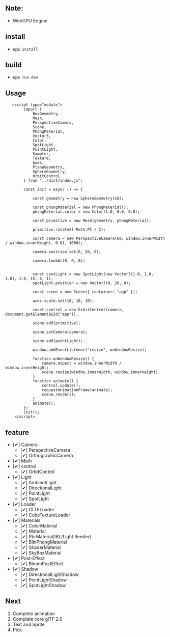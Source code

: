 ## Note:

-   WebGPU Engine

## install

-   `npm install`

## build

-   `npm run dev`

## Usage

       <script type="module">
            import {
                BoxGeometry,
                Mesh,
                PerspectiveCamera,
                Scene,
                PhongMaterial,
                Vector3,
                Color,
                SpotLight,
                PointLight,
                Sampler,
                Texture,
                Axes,
                PlaneGeometry,
                SphereGeometry,
                OrbitControl
            } from "../dist/index.js";

            const init = async () => {

                const geometry = new SphereGeometry(10);

                const phongMaterial = new PhongMaterial();
                phongMaterial.color = new Color(1.0, 0.0, 0.0);

                const primitive = new Mesh(geometry, phongMaterial);

                primitive.rotateX(-Math.PI / 2);

                const camera = new PerspectiveCamera(60, window.innerWidth / window.innerHeight, 0.01, 1000);

                camera.position.set(0, 20, 0);

                camera.lookAt(0, 0, 0);


                const spotLight = new SpotLight(new Vector3(1.0, 1.0, 1.0), 1.0, 15, 6, 1);
                spotLight.position = new Vector3(0, 20, 0);

                const scene = new Scene({ container: "app" });

                axes.scale.set(10, 10, 10);

                const control = new OrbitControl(camera, document.getElementById("app"));

                scene.add(primitive);

                scene.setCamera(camera);

                scene.add(pointLight);

                window.addEventListener("resize", onWindowResize);

                function onWindowResize() {
                    camera.aspect = window.innerWidth / window.innerHeight;
                    scene.resize(window.innerWidth, window.innerHeight);
                }
                function animate() {
                    control.update();
                    requestAnimationFrame(animate);
                    scene.render();
                }
                animate();
            };
            init();
        </script>

## feature

-   [✔] Camera
    -   [✔] PerspectiveCamera
    -   [✔] OrthographicCamera
-   [✔] Math
-   [✔] control
    -   [✔] OrbitControl
-   [✔] Light
    -   [✔] AmbientLight
    -   [✔] DirectionalLight
    -   [✔] PointLight
    -   [✔] SpotLight
-   [✔] Loader
    -   [✔] GLTFLoader
    -   [✔] CubeTextureLoader
-   [✔] Materials
    -   [✔] ColorMaterial
    -   [✔] Material
    -   [✔] PbrMaterial(IBL/Light Render)
    -   [✔] BlinPhongMaterial
    -   [✔] ShaderMaterial
    -   [✔] SkyBoxMaterial
-   [✔] Post-Effect
    -   [✔] BloomPostEffect
-   [✔] Shadow
    -   [✔] DirectionalLightShadow
    -   [✔] PointLightShadow
    -   [✔] SpotLightShadow

## Next

1. Complete animation
2. Complete core glTF 2.0
3. Text and Sprite
4. Pick
